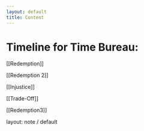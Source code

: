 ```yaml
---
layout: default
title: Content
---
```


# Timeline for Time Bureau:


[[Redemption]] 

[[Redemption 2]]

[[Injustice]]

[[Trade-Off]]

[[Redemption3]]

layout: note / default


